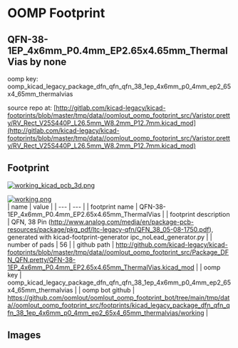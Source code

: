 # OOMP Footprint  
## QFN-38-1EP_4x6mm_P0.4mm_EP2.65x4.65mm_ThermalVias  by none  
  
oomp key: oomp_kicad_legacy_package_dfn_qfn_qfn_38_1ep_4x6mm_p0_4mm_ep2_65x4_65mm_thermalvias  
  
source repo at: [http://gitlab.com/kicad-legacy/kicad-footprints/blob/master/tmp/data//oomlout_oomp_footprint_src/Varistor.pretty/RV_Rect_V25S440P_L26.5mm_W8.2mm_P12.7mm.kicad_mod](http://gitlab.com/kicad-legacy/kicad-footprints/blob/master/tmp/data//oomlout_oomp_footprint_src/Varistor.pretty/RV_Rect_V25S440P_L26.5mm_W8.2mm_P12.7mm.kicad_mod)  
## Footprint  
  
[![working_kicad_pcb_3d.png](working_kicad_pcb_3d_600.png)](working_kicad_pcb_3d.png)  
  
[![working.png](working_600.png)](working.png)  
| name | value | 
| --- | --- | 
| footprint name | QFN-38-1EP_4x6mm_P0.4mm_EP2.65x4.65mm_ThermalVias | 
| footprint description | QFN, 38 Pin (http://www.analog.com/media/en/package-pcb-resources/package/pkg_pdf/ltc-legacy-qfn/QFN_38_05-08-1750.pdf), generated with kicad-footprint-generator ipc_noLead_generator.py | 
| number of pads | 56 | 
| github path | http://github.com/kicad-legacy/kicad-footprints/blob/master/tmp/data//oomlout_oomp_footprint_src/Package_DFN_QFN.pretty/QFN-38-1EP_4x6mm_P0.4mm_EP2.65x4.65mm_ThermalVias.kicad_mod | 
| oomp key | oomp_kicad_legacy_package_dfn_qfn_qfn_38_1ep_4x6mm_p0_4mm_ep2_65x4_65mm_thermalvias | 
| oomp bot github | https://github.com/oomlout/oomlout_oomp_footprint_bot/tree/main/tmp/data//oomlout_oomp_footprint_src/footprints/kicad_legacy_package_dfn_qfn_qfn_38_1ep_4x6mm_p0_4mm_ep2_65x4_65mm_thermalvias/working | 
## Images  
